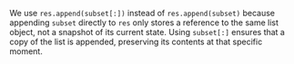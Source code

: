 We use `res.append(subset[:])` instead of `res.append(subset)` because appending `subset` directly to `res` only stores a reference to the same list object, not a snapshot of its current state. Using `subset[:]` ensures that a copy of the list is appended, preserving its contents at that specific moment.
